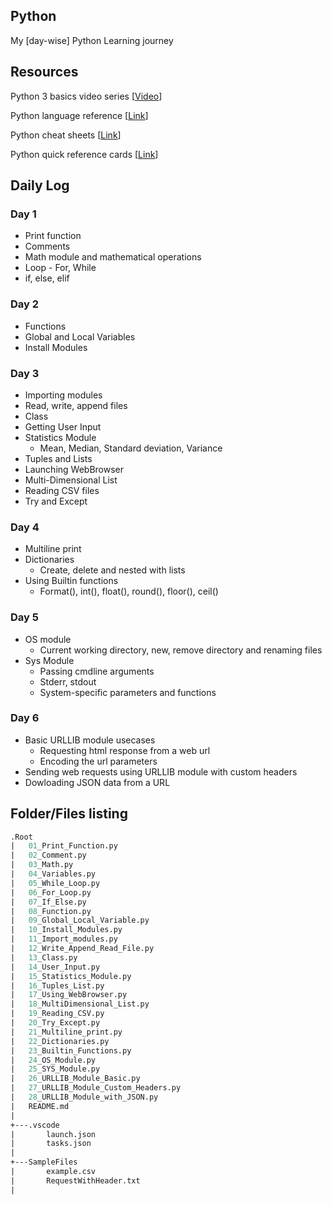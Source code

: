 ## Python
My [day-wise] Python Learning journey

## Resources
Python 3 basics video series [[Video](https://www.youtube.com/playlist?list=PLQVvvaa0QuDe8XSftW-RAxdo6OmaeL85M)]

Python language reference [[Link](https://docs.python.org/3/reference/)]

Python cheat sheets [[Link](https://github.com/PrateekKumarSingh/CheatSheets)]

Python quick reference cards [[Link](http://www.cs.put.poznan.pl/csobaniec/software/python/py-qrc.html)]
## Daily Log
### Day 1
* Print function
* Comments
* Math module and mathematical operations
* Loop - For, While
* if, else, elif
### Day 2
* Functions
* Global and Local Variables
* Install Modules
### Day 3
* Importing modules
* Read, write, append files
* Class
* Getting User Input
* Statistics Module
    - Mean, Median, Standard deviation, Variance
* Tuples and Lists
* Launching WebBrowser
* Multi-Dimensional List
* Reading CSV files
* Try and Except
### Day 4
* Multiline print
* Dictionaries
    - Create, delete and nested with lists
* Using Builtin functions
    - Format(), int(), float(), round(), floor(), ceil()
### Day 5
* OS module
    - Current working directory, new, remove directory and renaming files
* Sys Module
    - Passing cmdline arguments
    - Stderr, stdout 
    - System-specific parameters and functions
### Day 6
* Basic URLLIB module usecases
    - Requesting html response from a web url
    - Encoding the url parameters    
* Sending web requests using URLLIB module with custom headers
* Dowloading JSON data from a URL

## Folder/Files listing
```ss
.Root
|   01_Print_Function.py
|   02_Comment.py
|   03_Math.py
|   04_Variables.py
|   05_While_Loop.py
|   06_For_Loop.py
|   07_If_Else.py
|   08_Function.py
|   09_Global_Local_Variable.py
|   10_Install_Modules.py
|   11_Import_modules.py
|   12_Write_Append_Read_File.py
|   13_Class.py
|   14_User_Input.py
|   15_Statistics_Module.py
|   16_Tuples_List.py
|   17_Using_WebBrowser.py
|   18_MultiDimensional_List.py
|   19_Reading_CSV.py
|   20_Try_Except.py
|   21_Multiline_print.py
|   22_Dictionaries.py
|   23_Builtin_Functions.py
|   24_OS_Module.py
|   25_SYS_Module.py
|   26_URLLIB_Module_Basic.py
|   27_URLLIB_Module_Custom_Headers.py
|   28_URLLIB_Module_with_JSON.py
|   README.md
|   
+---.vscode
|       launch.json
|       tasks.json
|       
+---SampleFiles
|       example.csv
|       RequestWithHeader.txt
|       
        
```        
